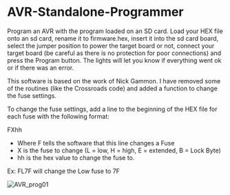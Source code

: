 # AVR-Standalone-Programmer
Program an AVR with the program loaded on an SD card. Load your HEX file onto an sd card, rename it to firmware.hex, insert it into the sd card board, select the jumper position to power the target board or not, connect your target board (be careful as there is no protection for poor connections) and press the Program button. The lights will let you know if everything went ok or if there was an error.

This software is based on the work of Nick Gammon. I have removed some of the routines (like the Crossroads code) and added a function to change the fuse settings.

To change the fuse settings, add a line to the beginning of the HEX file for each fuse with the following format:

FXhh

- Where F tells the software that this line changes a Fuse
- X is the fuse to change (L = low, H = high, E = extended, B = Lock Byte)
- hh is the hex value to change the fuse to.

Ex:  FL7F will change the Low fuse to 7F

![AVR_prog01](https://github.com/Subsystems-us/AVR-Standalone-Programmer/assets/78771234/080683f7-d271-44d3-af26-90e06632041a)
